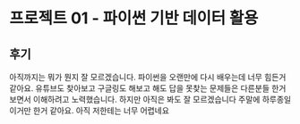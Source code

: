 # 프로젝트 01 - 파이썬 기반 데이터 활용

## 후기

 아직까지는 뭐가 뭔지 잘 모르겠습니다. 파이썬을 오랜만에 다시 배우는데 너무 힘든거 같아요.
 유튜브도 찾아보고 구글링도 해보고 해도 답을 못찾는 문제들은 다른분들 한거 보면서 이해하려고 노력했습니다.
 하지만 아직은 봐도 잘 모르겠습니다 주말에 하루종일 이거만 한거 같아요. 아직 저한테는 너무 어렵네요
